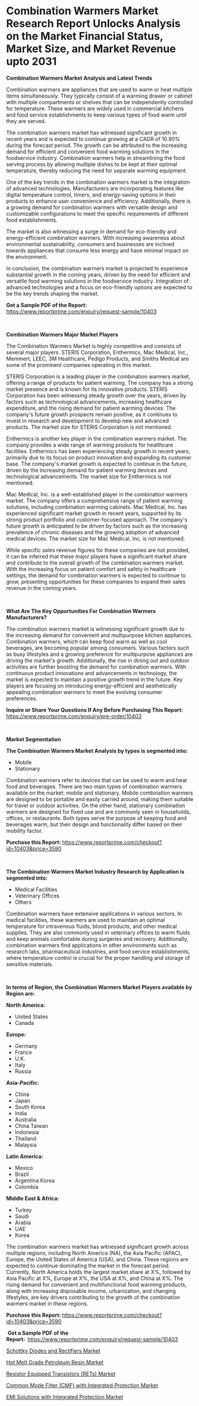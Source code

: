 <p><h1>Combination Warmers Market Research Report Unlocks Analysis on the Market Financial Status, Market Size, and Market Revenue upto 2031</h1></p><p><strong>Combination Warmers Market Analysis and Latest Trends</strong></p>
<p><p>Combination warmers are appliances that are used to warm or heat multiple items simultaneously. They typically consist of a warming drawer or cabinet with multiple compartments or shelves that can be independently controlled for temperature. These warmers are widely used in commercial kitchens and food service establishments to keep various types of food warm until they are served.</p><p>The combination warmers market has witnessed significant growth in recent years and is expected to continue growing at a CAGR of 10.90% during the forecast period. The growth can be attributed to the increasing demand for efficient and convenient food warming solutions in the foodservice industry. Combination warmers help in streamlining the food serving process by allowing multiple dishes to be kept at their optimal temperature, thereby reducing the need for separate warming equipment.</p><p>One of the key trends in the combination warmers market is the integration of advanced technologies. Manufacturers are incorporating features like digital temperature control, timers, and energy-saving options in their products to enhance user convenience and efficiency. Additionally, there is a growing demand for combination warmers with versatile design and customizable configurations to meet the specific requirements of different food establishments.</p><p>The market is also witnessing a surge in demand for eco-friendly and energy-efficient combination warmers. With increasing awareness about environmental sustainability, consumers and businesses are inclined towards appliances that consume less energy and have minimal impact on the environment.</p><p>In conclusion, the combination warmers market is projected to experience substantial growth in the coming years, driven by the need for efficient and versatile food warming solutions in the foodservice industry. Integration of advanced technologies and a focus on eco-friendly options are expected to be the key trends shaping the market.</p></p>
<p><strong>Get a Sample PDF of the Report:&nbsp;</strong> <a href="https://www.reportprime.com/enquiry/request-sample/10403">https://www.reportprime.com/enquiry/request-sample/10403</a></p>
<p>&nbsp;</p>
<p><strong>Combination Warmers Major Market Players</strong></p>
<p><p>The Combination Warmers Market is highly competitive and consists of several major players. STERIS Corporation, Enthermics, Mac Medical, Inc., Memmert, LEEC, 3M Healthcare, Pedigo Products, and Smiths Medical are some of the prominent companies operating in this market. </p><p>STERIS Corporation is a leading player in the combination warmers market, offering a range of products for patient warming. The company has a strong market presence and is known for its innovative products. STERIS Corporation has been witnessing steady growth over the years, driven by factors such as technological advancements, increasing healthcare expenditure, and the rising demand for patient warming devices. The company's future growth prospects remain positive, as it continues to invest in research and development to develop new and advanced products. The market size for STERIS Corporation is not mentioned.</p><p>Enthermics is another key player in the combination warmers market. The company provides a wide range of warming products for healthcare facilities. Enthermics has been experiencing steady growth in recent years, primarily due to its focus on product innovation and expanding its customer base. The company's market growth is expected to continue in the future, driven by the increasing demand for patient warming devices and technological advancements. The market size for Enthermics is not mentioned.</p><p>Mac Medical, Inc. is a well-established player in the combination warmers market. The company offers a comprehensive range of patient warming solutions, including combination warming cabinets. Mac Medical, Inc. has experienced significant market growth in recent years, supported by its strong product portfolio and customer-focused approach. The company's future growth is anticipated to be driven by factors such as the increasing prevalence of chronic diseases and the growing adoption of advanced medical devices. The market size for Mac Medical, Inc. is not mentioned.</p><p>While specific sales revenue figures for these companies are not provided, it can be inferred that these major players have a significant market share and contribute to the overall growth of the combination warmers market. With the increasing focus on patient comfort and safety in healthcare settings, the demand for combination warmers is expected to continue to grow, presenting opportunities for these companies to expand their sales revenue in the coming years.</p></p>
<p>&nbsp;</p>
<p><strong>What Are The Key Opportunities For Combination Warmers Manufacturers?</strong></p>
<p><p>The combination warmers market is witnessing significant growth due to the increasing demand for convenient and multipurpose kitchen appliances. Combination warmers, which can keep food warm as well as cool beverages, are becoming popular among consumers. Various factors such as busy lifestyles and a growing preference for multipurpose appliances are driving the market's growth. Additionally, the rise in dining out and outdoor activities are further boosting the demand for combination warmers. With continuous product innovations and advancements in technology, the market is expected to maintain a positive growth trend in the future. Key players are focusing on introducing energy-efficient and aesthetically appealing combination warmers to meet the evolving consumer preferences.</p></p>
<p><strong>Inquire or Share Your Questions If Any Before Purchasing This Report:</strong> <a href="https://www.reportprime.com/enquiry/pre-order/10403">https://www.reportprime.com/enquiry/pre-order/10403</a></p>
<p>&nbsp;</p>
<p><strong>Market Segmentation</strong></p>
<p><strong>The Combination Warmers Market Analysis by types is segmented into:</strong></p>
<p><ul><li>Mobile</li><li>Stationary</li></ul></p>
<p><p>Combination warmers refer to devices that can be used to warm and heat food and beverages. There are two main types of combination warmers available on the market: mobile and stationary. Mobile combination warmers are designed to be portable and easily carried around, making them suitable for travel or outdoor activities. On the other hand, stationary combination warmers are designed for fixed use and are commonly seen in households, offices, or restaurants. Both types serve the purpose of keeping food and beverages warm, but their design and functionality differ based on their mobility factor.</p></p>
<p><strong>Purchase this Report:&nbsp;</strong><a href="https://www.reportprime.com/checkout?id=10403&price=3590">https://www.reportprime.com/checkout?id=10403&price=3590</a></p>
<p>&nbsp;</p>
<p><strong>The Combination Warmers Market Industry Research by Application is segmented into:</strong></p>
<p><ul><li>Medical Facilities</li><li>Veterinary Offices</li><li>Others</li></ul></p>
<p><p>Combination warmers have extensive applications in various sectors. In medical facilities, these warmers are used to maintain an optimal temperature for intravenous fluids, blood products, and other medical supplies. They are also commonly used in veterinary offices to warm fluids and keep animals comfortable during surgeries and recovery. Additionally, combination warmers find applications in other environments such as research labs, pharmaceutical industries, and food service establishments, where temperature control is crucial for the proper handling and storage of sensitive materials.</p></p>
<p>&nbsp;</p>
<p><strong>In terms of Region, the Combination Warmers Market Players available by Region are:</strong></p>
<p>
    <p> <strong> North America: </strong>
        <ul>
            <li>United States</li>
            <li>Canada</li>
        </ul>
        </p> 
    <p> <strong> Europe: </strong>
        <ul>
            <li>Germany</li>
            <li>France</li>
            <li>U.K.</li>
            <li>Italy</li>
            <li>Russia</li>
        </ul>
        </p> 
    <p> <strong> Asia-Pacific: </strong>
        <ul>
            <li>China</li>
            <li>Japan</li>
            <li>South Korea</li>
            <li>India</li>
            <li>Australia</li>
            <li>China Taiwan</li>
            <li>Indonesia</li>
            <li>Thailand</li>
            <li>Malaysia</li>
        </ul>
        </p> 
    <p> <strong> Latin America: </strong>
        <ul>
            <li>Mexico</li>
            <li>Brazil</li>
            <li>Argentina Korea</li>
            <li>Colombia</li>
        </ul>
        </p> 
    <p> <strong> Middle East & Africa: </strong>
        <ul>
            <li>Turkey</li>
            <li>Saudi</li>
            <li>Arabia</li>
            <li>UAE</li>
            <li>Korea</li>
        </ul>
    </p>
    </p>
<p><p>The combination warmers market has witnessed significant growth across multiple regions, including North America (NA), the Asia Pacific (APAC), Europe, the United States of America (USA), and China. These regions are expected to continue dominating the market in the forecast period. Currently, North America holds the largest market share at X%, followed by Asia Pacific at X%, Europe at X%, the USA at X%, and China at X%. The rising demand for convenient and multifunctional food warming products, along with increasing disposable income, urbanization, and changing lifestyles, are key drivers contributing to the growth of the combination warmers market in these regions.</p></p>
<p><strong>Purchase this Report: </strong><a href="https://www.reportprime.com/checkout?id=10403&price=3590">https://www.reportprime.com/checkout?id=10403&price=3590</a></p>
<p>&nbsp;<strong>Get a Sample PDF of the Report:&nbsp;&nbsp;</strong><a href="https://www.reportprime.com/enquiry/request-sample/10403">https://www.reportprime.com/enquiry/request-sample/10403</a></p>
<p><strong></strong></p>
<p><p><a href="https://medium.com/@sarahhopkins94/schottky-diodes-and-rectifiers-market-competitive-analysis-market-trends-and-forecast-to-2031-8a38270d9295">Schottky Diodes and Rectifiers Market</a></p><p><a href="https://medium.com/@sarahhopkins94/hot-melt-grade-petroleum-resin-market-comprehensive-assessment-by-type-application-and-geography-f4963bea605e">Hot Melt Grade Petroleum Resin Market</a></p><p><a href="https://medium.com/@sarahhopkins94/resistor-equipped-transistors-rets-market-furnishes-information-on-market-share-market-trends-177bb0bea040">Resistor Equipped Transistors (RETs) Market</a></p><p><a href="https://medium.com/@sarahhopkins94/common-mode-filter-cmf-with-integrated-protection-market-the-key-to-successful-business-strategy-53adf01d478b">Common Mode Filter (CMF) with Integrated Protection Market</a></p><p><a href="https://medium.com/@sarahhopkins94/emi-solutions-with-integrated-protection-market-furnishes-information-on-market-share-market-054c0d9d8961">EMI Solutions with Integrated Protection Market</a></p></p>